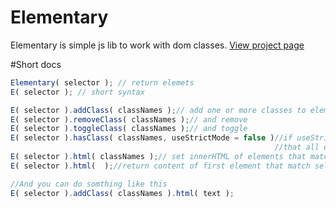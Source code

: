 # Elementary
Elementary is simple js lib to work with dom classes.
<a href="http://0777144.github.io/elementary/">View project page</a>

#Short docs
```javascript
Elementary( selector ); // return elemets
E( selector ); // short syntax

E( selector ).addClass( classNames );// add one or more classes to elements
E( selector ).removeClass( classNames );// and remove
E( selector ).toggleClass( classNames );// and toggle
E( selector ).hasClass( classNames, useStrictMode = false )//if useStrictMode = true 
                                                           //that all elements must have classNames
E( selector ).html( classNames );// set innerHTML of elements that match selector
E( selector ).html(  );//return content of first element that match selector

//And you can do somthing like this
E( selector ).addClass( classNames ).html( text );
```
